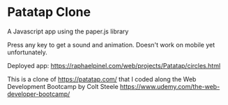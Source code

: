 # Patatap Clone

A Javascript app using the paper.js library

Press any key to get a sound and animation.
Doesn't work on mobile yet unfortunately.

Deployed app:
https://raphaelpinel.com/web/projects/Patatap/circles.html

This is a clone of https://patatap.com/ that I coded along the Web Development Bootcamp by Colt Steele
https://www.udemy.com/the-web-developer-bootcamp/
